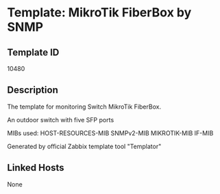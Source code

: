 # Template: MikroTik FiberBox by SNMP

## Template ID
10480

## Description
The template for monitoring Switch MikroTik FiberBox.

An outdoor switch with five SFP ports

MIBs used:
HOST-RESOURCES-MIB
SNMPv2-MIB
MIKROTIK-MIB
IF-MIB

Generated by official Zabbix template tool "Templator"

## Linked Hosts
None

